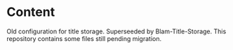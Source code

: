 # Content

Old configuration for title storage. Superseeded by Blam-Title-Storage. This repository contains some files still pending migration.
